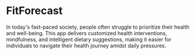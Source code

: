 # FitForecast
In today's fast-paced society, people often struggle to prioritize their health and well-being. This app delivers customized health interventions, mindfulness, and intelligent dietary suggestions, making it easier for individuals to navigate their health journey amidst daily pressures.
